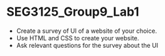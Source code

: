 # SEG3125_Group9_Lab1

- Create a survey of UI of a website of your choice.
- Use HTML and CSS to create your website.
- Ask relevant questions for the survey about the UI
